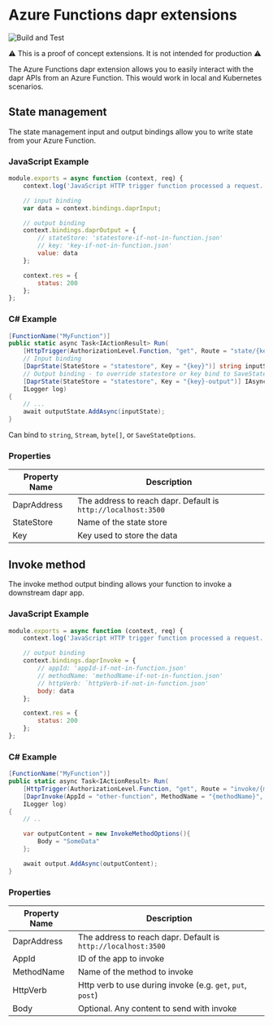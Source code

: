 # Azure Functions dapr extensions

![Build and Test](https://github.com/cgillum/azure-functions-dapr-extension/workflows/Build%20and%20Test/badge.svg)

⚠️ This is a proof of concept extensions.  It is not intended for production ⚠️

The Azure Functions dapr extension allows you to easily interact with the dapr APIs from an Azure Function.  This would work in local and Kubernetes scenarios.

## State management

The state management input and output bindings allow you to write state from your Azure Function.

### JavaScript Example
```javascript
module.exports = async function (context, req) {
    context.log('JavaScript HTTP trigger function processed a request.');

    // input binding
    var data = context.bindings.daprInput;

    // output binding
    context.bindings.daprOutput = {
        // stateStore: 'statestore-if-not-in-function.json'
        // key: 'key-if-not-in-function.json'
        value: data
    };

    context.res = {
        status: 200
    };
};
```

### C# Example

```csharp
[FunctionName("MyFunction")]
public static async Task<IActionResult> Run(
    [HttpTrigger(AuthorizationLevel.Function, "get", Route = "state/{key}")] HttpRequest req,
    // Input binding
    [DaprState(StateStore = "statestore", Key = "{key}")] string inputState,
    // Output binding - to override statestore or key bind to SaveStateOptions
    [DaprState(StateStore = "statestore", Key = "{key}-output")] IAsyncCollector<string> outputState,
    ILogger log)
{
    // ...
    await outputState.AddAsync(inputState);
}
```

Can bind to `string`, `Stream`, `byte[]`, or `SaveStateOptions`.

### Properties

|Property Name|Description|
|---|---|
|DaprAddress|The address to reach dapr. Default is `http://localhost:3500`|
|StateStore|Name of the state store|
|Key|Key used to store the data|

## Invoke method

The invoke method output binding allows your function to invoke a downstream dapr app.

### JavaScript Example
```javascript
module.exports = async function (context, req) {
    context.log('JavaScript HTTP trigger function processed a request.');

    // output binding
    context.bindings.daprInvoke = {
        // appId: 'appId-if-not-in-function.json'
        // methodName: 'methodName-if-not-in-function.json'
        // httpVerb: `httpVerb-if-not-in-function.json'
        body: data
    };

    context.res = {
        status: 200
    };
};
```

### C# Example

```csharp
[FunctionName("MyFunction")]
public static async Task<IActionResult> Run(
    [HttpTrigger(AuthorizationLevel.Function, "get", Route = "invoke/{methodName}")] HttpRequest req,
    [DaprInvoke(AppId = "other-function", MethodName = "{methodName}", HttpVerb = "post")] IAsyncCollector<InvokeMethodOptions> output,
    ILogger log)
{
    // ..

    var outputContent = new InvokeMethodOptions(){
        Body = "SomeData"
    };

    await output.AddAsync(outputContent);
}
```

### Properties

|Property Name|Description|
|---|---|
|DaprAddress|The address to reach dapr. Default is `http://localhost:3500`|
|AppId|ID of the app to invoke|
|MethodName|Name of the method to invoke|
|HttpVerb|Http verb to use during invoke (e.g. `get`, `put`, `post`)|
|Body|Optional. Any content to send with invoke|
